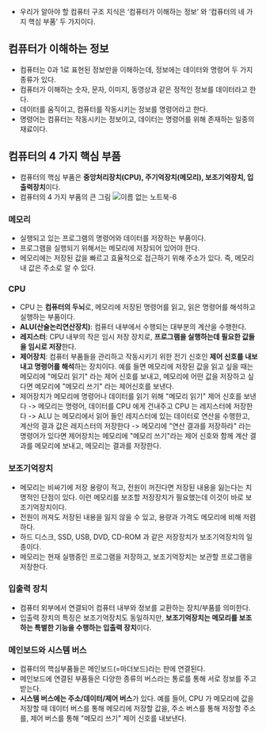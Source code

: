 - 우리가 알아야 할 컴퓨터 구조 지식은 ‘컴퓨터가 이해하는 정보’ 와 ‘컴퓨터의 네 가지 핵심 부품’ 두 가지이다.

## 컴퓨터가 이해하는 정보
- 컴퓨터는 0과 1로 표현된 정보만을 이해하는데, 정보에는 데이터와 명령어 두 가지 종류가 있다. 
- 컴퓨터가 이해하는 숫자, 문자, 이미지, 동영상과 같은 정적인 정보를 데이터라고 한다.
- 데이터를 움직이고, 컴퓨터를 작동시키는 정보를 명령어라고 한다.
- 명령어는 컴퓨터는 작동시키는 정보이고, 데이터는 명령어를 위해 존재하는 일종의 재료이다. 

## 컴퓨터의 4 가지 핵심 부품
- 컴퓨터의 핵심 부품은 **중앙처리장치(CPU), 주기억장치(메모리), 보조기억장치, 입출력장치**이다.
- 컴퓨터의 4 가지 부품의 큰 그림
![이름 없는 노트북-6](https://user-images.githubusercontent.com/63203480/227986739-a6b56f40-5df3-4af1-9d48-f93cb6b34dfc.jpg)

### 메모리
- 실행되고 있는 프로그램의 명령어와 데이터를 저장하는 부품이다. 
- 프로그램을 실행되기 위해서는 메모리에 저장되어 있어야 한다.
- 메모리에는 저장된 값을 빠르고 효율적으로 접근하기 위해 주소가 있다. 즉, 메모리 내 값은 주소로 알 수 있다.

### CPU
- CPU 는 **컴퓨터의 두뇌**로, 메모리에 저장된 명령어를 읽고, 읽은 명령어를 해석하고 실행하는 부품이다.
- **ALU(산술논리연산장치)**: 컴퓨터 내부에서 수행되는 대부분의 계산을 수행한다. 
- **레지스터**: CPU 내부의 작은 임시 저장 장치로, **프로그램을 실행하는데 필요한 값들을 임시로 저장**한다. 
- **제어장치**: 컴퓨터 부품들을 관리하고 작동시키기 위한 전기 신호인 **제어 신호를 내보내고 명령어를 해석**하는 장치이다. 예를 들면 메모리에 저장된 값을 읽고 싶을 때는 메모리에 "메모리 읽기" 라는 제어 신호를 보내고, 메모리에 어떤 값을 저장하고 싶다면 메모리에 "메모리 쓰기" 라는 제어신호를 보낸다. 
- 제어장치가 메모리에 명령어나 데이터를 읽기 위해 "메모리 읽기" 제어 신호를 보낸다 -> 메모리는 명령어, 데이터를 CPU 에게 건내주고 CPU 는 레지스터에 저장한다 -> ALU 는 메모리에서 읽어 들인 레지스터에 있는 데이터로 연산을 수행한고, 계산의 결과 값은 레지스터의 저장한다 -> 메모리에 "연산 결과를 저장하라" 라는 명령어가 있다면 제어장치는 메모리에 "메모리 쓰기"라는 제어 신호와 함께 계산 결과를 메모리에 보내고, 메모리는 결과를 저장한다.

### 보조기억장치
- 메모리는 비싸기에 저장 용량이 적고, 전원이 꺼진다면 저장된 내용을 잃는다는 치명적인 단점이 있다. 이런 메모리를 보조할 저장장치가 필요했는데 이것이 바로 보조기억장치이다. 
- 전원이 꺼져도 저장된 내용을 잃지 않을 수 있고, 용량과 가격도 메모리에 비해 저렴하다. 
- 하드 디스크, SSD, USB, DVD, CD-ROM 과 같은 저장장치가 보조기억장치의 일종이다. 
- 메모리는 현재 실행중인 프로그램을 저장하고, 보조기억장치는 보관할 프로그램을 저장한다.

### 입출력 장치
- 컴퓨터 외부에서 연결되어 컴퓨터 내부와 정보를 교환하는 장치/부품를 의미한다.
- 입출력 장치의 특징은 보조기억장치도 동일하지만, **보조기억장치는 메모리를 보조하는 특별한 기능을 수행하는 입출력 장치**이다.

### 메인보드와 시스템 버스
- 컴퓨터의 핵심부품들은 메인보드(=마더보드)라는 판에 연결된다.
- 메인보드에 연결된 부품들은 다양한 종류의 버스라는 통로를 통해 서로 정보를 주고 받는다. 
- **시스템 버스에는 주소/데이터/제어 버스**가 있다. 예를 들어, CPU 가 메모리에 값을 저장할 때 데이터 버스를 통해 메모리에 저장할 값을, 주소 버스를 통해 저장할 주소를, 제어 버스를 통해 "메모리 쓰기" 제어 신호를 내보낸다.

